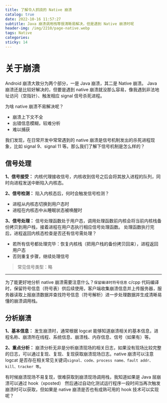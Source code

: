 ```yaml
---
title: 了解令人抓挠的 Native 崩溃
catalog: true
date: 2022-10-16 11:57:27
subtitle: Java 崩溃调用栈等很清晰易解决，但是遇到 Native 崩溃时呢
header-img: /img/2210/page-native.webp
tags: Native
categories:
sticky: 14
---
```



# 关于崩溃

Android 崩溃大致分为两个部分，一是 Java 崩溃，其二是 Native 崩溃。
Java 崩溃还是比较好解决的，但要是遇到 native 崩溃就没那么容易，像我遇到非法地址访问（空指针）、触发相应 signal 信号杀死进程。

为啥 native 崩溃不易解决呢？
- 崩溃上下文不全
- 出错信息模糊，较难分析
- 难以捕获

我们发现，在日常开发中常常遇到的 native 崩溃是信号机制发出的杀死进程现象，比如 signal 9、signal 11 等。那么我们了解下信号机制是怎么样的？

## 信号处理
**1、信号接受：**
内核代理接收信号，内核收到信号之后会将其放入进程的队列，同时向进程发送中断陷入内核态。

**2、信号检测：**
陷入内核态后，何时会触发信号检测？
- 进程从内核态切换到用户态时
- 进程在内核态中从睡眠状态被唤醒时

**3、信号处理：**
信号处理函数处于用户态，调用处理函数前内核会将当前内核栈备份拷贝到用户栈，接着进程在用户态执行相应信号处理函数。
处理函数执行完后，进程返回内核态检查是否还有信号需处理？
- 若所有信号都处理完毕：恢复内核栈（把用户栈的备份拷贝回来），进程返回用户态
- 否则重复步骤，继续处理信号

> 常见信号类型：略

--- 

为了能更好地分析 native 崩溃需要注意什么？`保留编译时符号信息`
c/cpp 代码编译时，保留符号信息（符号表）供后续使用，客户端收集崩溃信息并上传服务器，服务器读取上报崩溃数据并查找符号信息（符号解析）进一步处理数据并生成清晰易懂的崩溃调用栈。

## 分析崩溃

**1、基本信息：**
发生崩溃时，通常根据 logcat 能够知道崩溃相关的基本信息，进程名称、崩溃所在线程、系统信息、崩溃栈、内存信息、信号（如果有）等。

**2、重点分析：**
崩溃分析无非是分析崩溃现场的相关日志，如果没有现场比较完整的日志，可以通过复现、复现、复现获取崩溃现场日志。native 崩溃可以注意 logcat 是否存在相关常见关键词`signal、code、process name、fault addr、kill、tracker 等`。

有时候崩溃现场不易复现，很难获取到崩溃现场调用栈，我知道如果是 Java 层崩溃可以通过 hook（xposted） 然后通过自动化测试运行程序一段时间当再次触发崩溃时可以获取，但如果是 native 崩溃是否也有成熟可用的 hook 技术可以实现呢？
